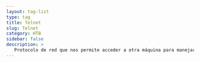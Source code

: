 ```yaml
---
layout: tag-list
type: tag
title: Telnet
slug: Telnet
category: HTB
sidebar: false
description: >
   Protocolo de red que nos permite acceder a otra máquina para manejarla remotamente.
---
```

